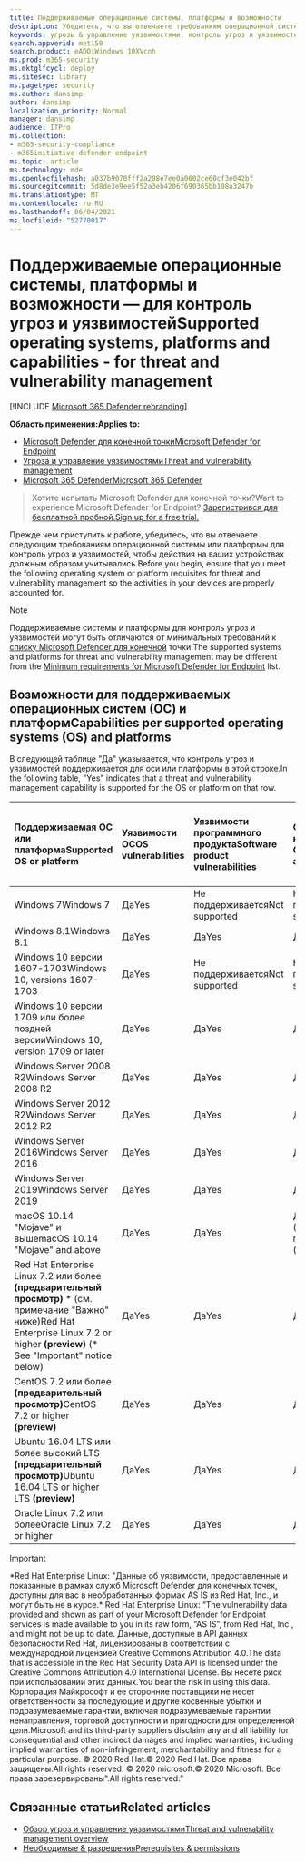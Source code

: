 ```yaml
---
title: Поддерживаемые операционные системы, платформы и возможности
description: Убедитесь, что вы отвечаете требованиям операционной системы или платформы для контроль угроз и уязвимостей, чтобы действия на всех устройствах должным образом учитывались.
keywords: угрозы & управление уязвимостями, контроль угроз и уязвимостей, операционная система, требования к платформе, необходимые условия, поддерживаемая ос Microsoft Defender для Endpoint-tvm, Microsoft Defender для Endpoint-tvm, поддерживаемые операционные системы, поддерживаемые платформы, поддержка Linux, поддержка mac
search.appverid: met150
search.product: eADQiWindows 10XVcnh
ms.prod: m365-security
ms.mktglfcycl: deploy
ms.sitesec: library
ms.pagetype: security
ms.author: dansimp
author: dansimp
localization_priority: Normal
manager: dansimp
audience: ITPro
ms.collection:
- m365-security-compliance
- m365initiative-defender-endpoint
ms.topic: article
ms.technology: mde
ms.openlocfilehash: a037b9070fff2a208e7ee0a0602ce60cf3e042bf
ms.sourcegitcommit: 5d8de3e9ee5f52a3eb4206f690365bb108a3247b
ms.translationtype: MT
ms.contentlocale: ru-RU
ms.lasthandoff: 06/04/2021
ms.locfileid: "52770017"
---
```

# <a name="supported-operating-systems-platforms-and-capabilities---for-threat-and-vulnerability-management"></a><span data-ttu-id="5dda9-104">Поддерживаемые операционные системы, платформы и возможности — для контроль угроз и уязвимостей</span><span class="sxs-lookup"><span data-stu-id="5dda9-104">Supported operating systems, platforms and capabilities - for threat and vulnerability management</span></span>

[!INCLUDE [Microsoft 365 Defender rebranding](../../includes/microsoft-defender.md)]

<span data-ttu-id="5dda9-105">**Область применения:**</span><span class="sxs-lookup"><span data-stu-id="5dda9-105">**Applies to:**</span></span>

- [<span data-ttu-id="5dda9-106">Microsoft Defender для конечной точки</span><span class="sxs-lookup"><span data-stu-id="5dda9-106">Microsoft Defender for Endpoint</span></span>](https://go.microsoft.com/fwlink/?linkid=2154037)
- [<span data-ttu-id="5dda9-107">Угроза и управление уязвимостями</span><span class="sxs-lookup"><span data-stu-id="5dda9-107">Threat and vulnerability management</span></span>](next-gen-threat-and-vuln-mgt.md)
- [<span data-ttu-id="5dda9-108">Microsoft 365 Defender</span><span class="sxs-lookup"><span data-stu-id="5dda9-108">Microsoft 365 Defender</span></span>](https://go.microsoft.com/fwlink/?linkid=2118804)

><span data-ttu-id="5dda9-109">Хотите испытать Microsoft Defender для конечной точки?</span><span class="sxs-lookup"><span data-stu-id="5dda9-109">Want to experience Microsoft Defender for Endpoint?</span></span> [<span data-ttu-id="5dda9-110">Зарегистрився для бесплатной пробной.</span><span class="sxs-lookup"><span data-stu-id="5dda9-110">Sign up for a free trial.</span></span>](https://www.microsoft.com/microsoft-365/windows/microsoft-defender-atp?ocid=docs-wdatp-portaloverview-abovefoldlink)

<span data-ttu-id="5dda9-111">Прежде чем приступить к работе, убедитесь, что вы отвечаете следующим требованиям операционной системы или платформы для контроль угроз и уязвимостей, чтобы действия на ваших устройствах должным образом учитывались.</span><span class="sxs-lookup"><span data-stu-id="5dda9-111">Before you begin, ensure that you meet the following operating system or platform requisites for threat and vulnerability management so the activities in your devices are properly accounted for.</span></span>

>[!NOTE]
><span data-ttu-id="5dda9-112">Поддерживаемые системы и платформы для контроль угроз и уязвимостей могут быть отличаются от минимальных требований к [списку Microsoft Defender для конечной](minimum-requirements.md) точки.</span><span class="sxs-lookup"><span data-stu-id="5dda9-112">The supported systems and platforms for threat and vulnerability management may be different from the [Minimum requirements for Microsoft Defender for Endpoint](minimum-requirements.md) list.</span></span>

## <a name="capabilities-per-supported-operating-systems-os-and-platforms"></a><span data-ttu-id="5dda9-113">Возможности для поддерживаемых операционных систем (ОС) и платформ</span><span class="sxs-lookup"><span data-stu-id="5dda9-113">Capabilities per supported operating systems (OS) and platforms</span></span>

<span data-ttu-id="5dda9-114">В следующей таблице "Да" указывается, что контроль угроз и уязвимостей поддерживается для оси или платформы в этой строке.</span><span class="sxs-lookup"><span data-stu-id="5dda9-114">In the following table, "Yes" indicates that a threat and vulnerability management capability is supported for the OS or platform on that row.</span></span>

<span data-ttu-id="5dda9-115">Поддерживаемая ОС или платформа</span><span class="sxs-lookup"><span data-stu-id="5dda9-115">Supported OS or platform</span></span> | <span data-ttu-id="5dda9-116">Уязвимости ОС</span><span class="sxs-lookup"><span data-stu-id="5dda9-116">OS vulnerabilities</span></span> | <span data-ttu-id="5dda9-117">Уязвимости программного продукта</span><span class="sxs-lookup"><span data-stu-id="5dda9-117">Software product vulnerabilities</span></span> | <span data-ttu-id="5dda9-118">Оценка конфигурации ОС</span><span class="sxs-lookup"><span data-stu-id="5dda9-118">OS configuration assessment</span></span> | <span data-ttu-id="5dda9-119">Оценка конфигурации элементов управления безопасностью</span><span class="sxs-lookup"><span data-stu-id="5dda9-119">Security controls configuration assessment</span></span> | <span data-ttu-id="5dda9-120">Оценка конфигурации программного продукта</span><span class="sxs-lookup"><span data-stu-id="5dda9-120">Software product configuration assessment</span></span>
:---|:---|:---|:---|:---|:---
<span data-ttu-id="5dda9-121">Windows 7</span><span class="sxs-lookup"><span data-stu-id="5dda9-121">Windows 7</span></span> | <span data-ttu-id="5dda9-122">Да</span><span class="sxs-lookup"><span data-stu-id="5dda9-122">Yes</span></span> | <span data-ttu-id="5dda9-123">Не поддерживается</span><span class="sxs-lookup"><span data-stu-id="5dda9-123">Not supported</span></span> | <span data-ttu-id="5dda9-124">Не поддерживается</span><span class="sxs-lookup"><span data-stu-id="5dda9-124">Not supported</span></span> | <span data-ttu-id="5dda9-125">Не поддерживается</span><span class="sxs-lookup"><span data-stu-id="5dda9-125">Not supported</span></span> | <span data-ttu-id="5dda9-126">Не поддерживается</span><span class="sxs-lookup"><span data-stu-id="5dda9-126">Not supported</span></span>
<span data-ttu-id="5dda9-127">Windows 8.1</span><span class="sxs-lookup"><span data-stu-id="5dda9-127">Windows 8.1</span></span> | <span data-ttu-id="5dda9-128">Да</span><span class="sxs-lookup"><span data-stu-id="5dda9-128">Yes</span></span> | <span data-ttu-id="5dda9-129">Да</span><span class="sxs-lookup"><span data-stu-id="5dda9-129">Yes</span></span> | <span data-ttu-id="5dda9-130">Да</span><span class="sxs-lookup"><span data-stu-id="5dda9-130">Yes</span></span> | <span data-ttu-id="5dda9-131">Да</span><span class="sxs-lookup"><span data-stu-id="5dda9-131">Yes</span></span>| <span data-ttu-id="5dda9-132">Да</span><span class="sxs-lookup"><span data-stu-id="5dda9-132">Yes</span></span>
<span data-ttu-id="5dda9-133">Windows 10 версии 1607-1703</span><span class="sxs-lookup"><span data-stu-id="5dda9-133">Windows 10, versions 1607-1703</span></span> | <span data-ttu-id="5dda9-134">Да</span><span class="sxs-lookup"><span data-stu-id="5dda9-134">Yes</span></span>  | <span data-ttu-id="5dda9-135">Не поддерживается</span><span class="sxs-lookup"><span data-stu-id="5dda9-135">Not supported</span></span> | <span data-ttu-id="5dda9-136">Не поддерживается</span><span class="sxs-lookup"><span data-stu-id="5dda9-136">Not supported</span></span> | <span data-ttu-id="5dda9-137">Не поддерживается</span><span class="sxs-lookup"><span data-stu-id="5dda9-137">Not supported</span></span> | <span data-ttu-id="5dda9-138">Не поддерживается</span><span class="sxs-lookup"><span data-stu-id="5dda9-138">Not supported</span></span>
<span data-ttu-id="5dda9-139">Windows 10 версии 1709 или более поздней версии</span><span class="sxs-lookup"><span data-stu-id="5dda9-139">Windows 10, version 1709 or later</span></span> | <span data-ttu-id="5dda9-140">Да</span><span class="sxs-lookup"><span data-stu-id="5dda9-140">Yes</span></span> | <span data-ttu-id="5dda9-141">Да</span><span class="sxs-lookup"><span data-stu-id="5dda9-141">Yes</span></span> | <span data-ttu-id="5dda9-142">Да</span><span class="sxs-lookup"><span data-stu-id="5dda9-142">Yes</span></span> | <span data-ttu-id="5dda9-143">Да</span><span class="sxs-lookup"><span data-stu-id="5dda9-143">Yes</span></span> | <span data-ttu-id="5dda9-144">Да</span><span class="sxs-lookup"><span data-stu-id="5dda9-144">Yes</span></span>
<span data-ttu-id="5dda9-145">Windows Server 2008 R2</span><span class="sxs-lookup"><span data-stu-id="5dda9-145">Windows Server 2008 R2</span></span> | <span data-ttu-id="5dda9-146">Да</span><span class="sxs-lookup"><span data-stu-id="5dda9-146">Yes</span></span> | <span data-ttu-id="5dda9-147">Да</span><span class="sxs-lookup"><span data-stu-id="5dda9-147">Yes</span></span> | <span data-ttu-id="5dda9-148">Да</span><span class="sxs-lookup"><span data-stu-id="5dda9-148">Yes</span></span> | <span data-ttu-id="5dda9-149">Да</span><span class="sxs-lookup"><span data-stu-id="5dda9-149">Yes</span></span> | <span data-ttu-id="5dda9-150">Да</span><span class="sxs-lookup"><span data-stu-id="5dda9-150">Yes</span></span>
<span data-ttu-id="5dda9-151">Windows Server 2012 R2</span><span class="sxs-lookup"><span data-stu-id="5dda9-151">Windows Server 2012 R2</span></span> | <span data-ttu-id="5dda9-152">Да</span><span class="sxs-lookup"><span data-stu-id="5dda9-152">Yes</span></span> | <span data-ttu-id="5dda9-153">Да</span><span class="sxs-lookup"><span data-stu-id="5dda9-153">Yes</span></span> | <span data-ttu-id="5dda9-154">Да</span><span class="sxs-lookup"><span data-stu-id="5dda9-154">Yes</span></span> | <span data-ttu-id="5dda9-155">Да</span><span class="sxs-lookup"><span data-stu-id="5dda9-155">Yes</span></span> | <span data-ttu-id="5dda9-156">Да</span><span class="sxs-lookup"><span data-stu-id="5dda9-156">Yes</span></span>
<span data-ttu-id="5dda9-157">Windows Server 2016</span><span class="sxs-lookup"><span data-stu-id="5dda9-157">Windows Server 2016</span></span> | <span data-ttu-id="5dda9-158">Да</span><span class="sxs-lookup"><span data-stu-id="5dda9-158">Yes</span></span> | <span data-ttu-id="5dda9-159">Да</span><span class="sxs-lookup"><span data-stu-id="5dda9-159">Yes</span></span> | <span data-ttu-id="5dda9-160">Да</span><span class="sxs-lookup"><span data-stu-id="5dda9-160">Yes</span></span> | <span data-ttu-id="5dda9-161">Да</span><span class="sxs-lookup"><span data-stu-id="5dda9-161">Yes</span></span> | <span data-ttu-id="5dda9-162">Да</span><span class="sxs-lookup"><span data-stu-id="5dda9-162">Yes</span></span>
<span data-ttu-id="5dda9-163">Windows Server 2019</span><span class="sxs-lookup"><span data-stu-id="5dda9-163">Windows Server 2019</span></span> | <span data-ttu-id="5dda9-164">Да</span><span class="sxs-lookup"><span data-stu-id="5dda9-164">Yes</span></span> | <span data-ttu-id="5dda9-165">Да</span><span class="sxs-lookup"><span data-stu-id="5dda9-165">Yes</span></span> | <span data-ttu-id="5dda9-166">Да</span><span class="sxs-lookup"><span data-stu-id="5dda9-166">Yes</span></span> | <span data-ttu-id="5dda9-167">Да</span><span class="sxs-lookup"><span data-stu-id="5dda9-167">Yes</span></span> | <span data-ttu-id="5dda9-168">Да</span><span class="sxs-lookup"><span data-stu-id="5dda9-168">Yes</span></span>
<span data-ttu-id="5dda9-169">macOS 10.14 "Mojave" и выше</span><span class="sxs-lookup"><span data-stu-id="5dda9-169">macOS 10.14 "Mojave" and above</span></span> | <span data-ttu-id="5dda9-170">Да</span><span class="sxs-lookup"><span data-stu-id="5dda9-170">Yes</span></span> | <span data-ttu-id="5dda9-171">Да</span><span class="sxs-lookup"><span data-stu-id="5dda9-171">Yes</span></span> | <span data-ttu-id="5dda9-172">Да (предварительный просмотр)</span><span class="sxs-lookup"><span data-stu-id="5dda9-172">Yes (preview)</span></span> | <span data-ttu-id="5dda9-173">Да (предварительный просмотр)</span><span class="sxs-lookup"><span data-stu-id="5dda9-173">Yes (preview)</span></span> | <span data-ttu-id="5dda9-174">Да (предварительный просмотр)</span><span class="sxs-lookup"><span data-stu-id="5dda9-174">Yes (preview)</span></span>
<span data-ttu-id="5dda9-175">Red Hat Enterprise Linux 7.2 или более **(предварительный просмотр)** \* (см. примечание "Важно" ниже)</span><span class="sxs-lookup"><span data-stu-id="5dda9-175">Red Hat Enterprise Linux 7.2 or higher **(preview)** (\* See "Important" notice below)</span></span> | <span data-ttu-id="5dda9-176">Да</span><span class="sxs-lookup"><span data-stu-id="5dda9-176">Yes</span></span> | <span data-ttu-id="5dda9-177">Да</span><span class="sxs-lookup"><span data-stu-id="5dda9-177">Yes</span></span> | <span data-ttu-id="5dda9-178">Да</span><span class="sxs-lookup"><span data-stu-id="5dda9-178">Yes</span></span> | <span data-ttu-id="5dda9-179">Да</span><span class="sxs-lookup"><span data-stu-id="5dda9-179">Yes</span></span> | <span data-ttu-id="5dda9-180">Да</span><span class="sxs-lookup"><span data-stu-id="5dda9-180">Yes</span></span>
<span data-ttu-id="5dda9-181">CentOS 7.2 или более **(предварительный просмотр)**</span><span class="sxs-lookup"><span data-stu-id="5dda9-181">CentOS 7.2 or higher **(preview)**</span></span> | <span data-ttu-id="5dda9-182">Да</span><span class="sxs-lookup"><span data-stu-id="5dda9-182">Yes</span></span> | <span data-ttu-id="5dda9-183">Да</span><span class="sxs-lookup"><span data-stu-id="5dda9-183">Yes</span></span> | <span data-ttu-id="5dda9-184">Да</span><span class="sxs-lookup"><span data-stu-id="5dda9-184">Yes</span></span> | <span data-ttu-id="5dda9-185">Да</span><span class="sxs-lookup"><span data-stu-id="5dda9-185">Yes</span></span> | <span data-ttu-id="5dda9-186">Да</span><span class="sxs-lookup"><span data-stu-id="5dda9-186">Yes</span></span>
<span data-ttu-id="5dda9-187">Ubuntu 16.04 LTS или более высокий LTS **(предварительный просмотр)**</span><span class="sxs-lookup"><span data-stu-id="5dda9-187">Ubuntu 16.04 LTS or higher LTS **(preview)**</span></span> | <span data-ttu-id="5dda9-188">Да</span><span class="sxs-lookup"><span data-stu-id="5dda9-188">Yes</span></span> | <span data-ttu-id="5dda9-189">Да</span><span class="sxs-lookup"><span data-stu-id="5dda9-189">Yes</span></span> | <span data-ttu-id="5dda9-190">Да</span><span class="sxs-lookup"><span data-stu-id="5dda9-190">Yes</span></span> | <span data-ttu-id="5dda9-191">Да</span><span class="sxs-lookup"><span data-stu-id="5dda9-191">Yes</span></span> | <span data-ttu-id="5dda9-192">Да</span><span class="sxs-lookup"><span data-stu-id="5dda9-192">Yes</span></span>
<span data-ttu-id="5dda9-193">Oracle Linux 7.2 или более</span><span class="sxs-lookup"><span data-stu-id="5dda9-193">Oracle Linux 7.2 or higher</span></span> | <span data-ttu-id="5dda9-194">Да</span><span class="sxs-lookup"><span data-stu-id="5dda9-194">Yes</span></span> | <span data-ttu-id="5dda9-195">Да</span><span class="sxs-lookup"><span data-stu-id="5dda9-195">Yes</span></span> | <span data-ttu-id="5dda9-196">Да</span><span class="sxs-lookup"><span data-stu-id="5dda9-196">Yes</span></span> | <span data-ttu-id="5dda9-197">Да</span><span class="sxs-lookup"><span data-stu-id="5dda9-197">Yes</span></span> | <span data-ttu-id="5dda9-198">Да</span><span class="sxs-lookup"><span data-stu-id="5dda9-198">Yes</span></span>

>[!IMPORTANT]
> <span data-ttu-id="5dda9-199">\*Red Hat Enterprise Linux: "Данные об уязвимости, предоставленные и показанные в рамках служб Microsoft Defender для конечных точек, доступны для вас в необработанных формах AS IS из Red Hat, Inc., и могут быть не в курсе.</span><span class="sxs-lookup"><span data-stu-id="5dda9-199">\* Red Hat Enterprise Linux: “The vulnerability data provided and shown as part of your Microsoft Defender for Endpoint services is made available to you in its raw form, “AS IS”, from Red Hat, Inc., and might not be up to date.</span></span> <span data-ttu-id="5dda9-200">Данные, доступные в API данных безопасности Red Hat, лицензированы в соответствии с международной лицензией Creative Commons Attribution 4.0.</span><span class="sxs-lookup"><span data-stu-id="5dda9-200">The data that is accessible in the Red Hat Security Data API is licensed under the Creative Commons Attribution 4.0 International License.</span></span> <span data-ttu-id="5dda9-201">Вы несете риск при использовании этих данных.</span><span class="sxs-lookup"><span data-stu-id="5dda9-201">You bear the risk in using this data.</span></span> <span data-ttu-id="5dda9-202">Корпорация Майкрософт и ее сторонние поставщики не несет ответственности за последующие и другие косвенные убытки и подразумеваемые гарантии, включая подразумеваемые гарантии ненаправления, торговой доступности и пригодности для определенной цели.</span><span class="sxs-lookup"><span data-stu-id="5dda9-202">Microsoft and its third-party suppliers disclaim any and all liability for consequential and other indirect damages and implied warranties, including implied warranties of non-infringement, merchantability and fitness for a particular purpose.</span></span> <span data-ttu-id="5dda9-203">© 2020 Red Hat.</span><span class="sxs-lookup"><span data-stu-id="5dda9-203">© 2020 Red Hat.</span></span> <span data-ttu-id="5dda9-204">Все права защищены.</span><span class="sxs-lookup"><span data-stu-id="5dda9-204">All rights reserved.</span></span> <span data-ttu-id="5dda9-205">© 2020 microsoft.</span><span class="sxs-lookup"><span data-stu-id="5dda9-205">© 2020 Microsoft.</span></span> <span data-ttu-id="5dda9-206">Все права зарезервированы".</span><span class="sxs-lookup"><span data-stu-id="5dda9-206">All rights reserved.”</span></span>

## <a name="related-articles"></a><span data-ttu-id="5dda9-207">Связанные статьи</span><span class="sxs-lookup"><span data-stu-id="5dda9-207">Related articles</span></span>

- [<span data-ttu-id="5dda9-208">Обзор угроз и управление уязвимостями</span><span class="sxs-lookup"><span data-stu-id="5dda9-208">Threat and vulnerability management overview</span></span>](next-gen-threat-and-vuln-mgt.md)
- [<span data-ttu-id="5dda9-209">Необходимые & разрешения</span><span class="sxs-lookup"><span data-stu-id="5dda9-209">Prerequisites & permissions</span></span>](tvm-prerequisites.md)
